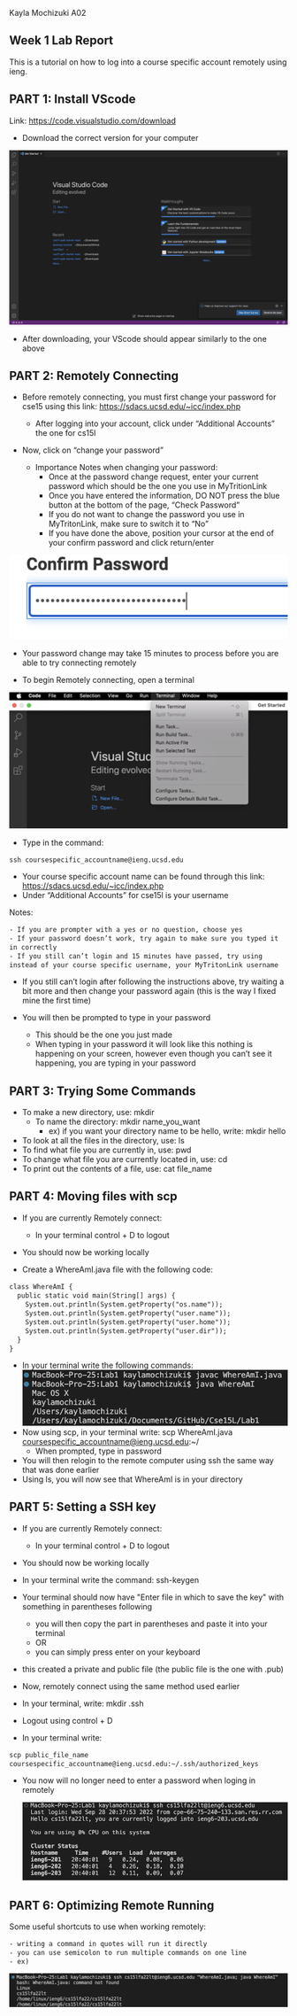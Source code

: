 Kayla Mochizuki 
A02

## **Week 1 Lab Report**

This is a tutorial on how to log into a course specific account remotely using ieng.

## PART 1: Install VScode

Link: https://code.visualstudio.com/download

- Download the correct version for your computer

![screenshot](Lab1img1.png)

- After downloading, your VScode should appear similarly to the one above


## PART 2: Remotely Connecting

- Before remotely connecting, you must first change your password for cse15 using this link: https://sdacs.ucsd.edu/~icc/index.php 
	- After logging into your account, click under “Additional Accounts” the one for cs15l

- Now, click on “change your password”
	- Importance Notes when changing your password:
		- Once at the password change request, enter your current password which should be the one you use in MyTritionLink
		- Once you have entered the information, DO NOT press the blue button at the bottom of the page, “Check Password”
		- If you do not want to change the password you use in MyTritonLink, make sure to switch it to “No”
		- If you have done the above, position your cursor at the end of your confirm password and click return/enter

![screenshot](Lab1img3.png)


- Your password change may take 15 minutes to process before you are able to try connecting remotely



- To begin Remotely connecting, open a terminal

![screenshot](Lab1img2.png)

- Type in the command: 
```
ssh coursespecific_accountname@ieng.ucsd.edu
```

- Your course specific account name can be found through this link: https://sdacs.ucsd.edu/~icc/index.php 
- Under “Additional Accounts” for cse15l is your username



Notes:

	- If you are prompter with a yes or no question, choose yes
	- If your password doesn’t work, try again to make sure you typed it in correctly
	- If you still can’t login and 15 minutes have passed, try using instead of your course specific username, your MyTritonLink username

- If you still can’t login after following the instructions above, try waiting a bit more and then change your password again (this is the way I fixed mine the first time)


- You will then be prompted to type in your password
	- This should be the one you just made
	- When typing in your password it will look like this nothing is happening on your screen, however even though you can’t see it happening, you are typing in your password


## PART 3: Trying Some Commands

- To make a new directory, use: mkdir 
	- To name the directory: mkdir name_you_want
		- ex) if you want your directory name to be hello, write: mkdir hello
- To look at all the files in the directory, use: ls
- To find what file you are currently in, use: pwd
- To change what file you are currently located in, use: cd
- To print out the contents of a file, use: cat file_name

## PART 4: Moving files with scp
	
- If you are currently Remotely connect:
	- In your terminal control + D to logout

- You should now be working locally
- Create a WhereAmI.java file with the following code:
```
class WhereAmI {
  public static void main(String[] args) {
    System.out.println(System.getProperty("os.name"));
    System.out.println(System.getProperty("user.name"));
    System.out.println(System.getProperty("user.home"));
    System.out.println(System.getProperty("user.dir"));
  }
}
```	
- In your terminal write the following commands:
	![screenshot](Lab1img4.png)
- Now using scp, in your terminal write: scp WhereAmI.java coursespecific_accountname@ieng.ucsd.edu:~/
	- When prompted, type in password
- You will then relogin to the remote computer using ssh the same way that was done earlier
- Using ls, you will now see that WhereAmI is in your directory
	
## PART 5: Setting a SSH key
	
- If you are currently Remotely connect:
	- In your terminal control + D to logout

- You should now be working locally
- In your terminal write the command: ssh-keygen
- Your terminal should now have "Enter file in which to save the key" with something in parentheses following
	- you will then copy the part in parentheses and paste it into your terminal
	- OR
	- you can simply press enter on your keyboard 

- this created a private and public file (the public file is the one with .pub)
- Now, remotely connect using the same method used earlier
- In your terminal, write: mkdir .ssh
- Logout using control + D
- In your terminal write: 
```
scp public_file_name coursespecific_accountname@ieng.ucsd.edu:~/.ssh/authorized_keys
```
- You now will no longer need to enter a password when loging in remotely
	
	![screenshot](Lab1img5.png)
	
## PART 6: Optimizing Remote Running

Some useful shortcuts to use when working remotely:
	
	- writing a command in quotes will run it directly
	- you can use semicolon to run multiple commands on one line
	- ex)
		
![screenshot](Lab1img6.png)

	





